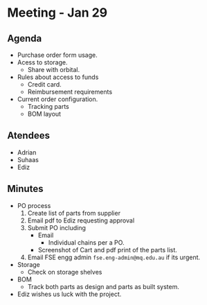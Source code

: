 # Meeting - Jan 29

## Agenda
- Purchase order form usage.
- Acess to storage.
  - Share with orbital.
- Rules about access to funds
  - Credit card.
  - Reimbursement requirements
- Current order configuration.
  - Tracking parts
  - BOM layout

## Atendees
- Adrian
- Suhaas
- Ediz

## Minutes
- PO process
  1. Create list of parts from supplier
  2. Email pdf to Ediz requesting approval
  3. Submit PO including
     - Email
       - Individual chains per a PO.
     - Screenshot of Cart and pdf print of the parts list. 
  4. Email FSE engg admin `fse.eng-admin@mq.edu.au` if its urgent.
- Storage
  - Check on storage shelves
- BOM
  - Track both parts as design and parts as built system.
- Ediz wishes us luck with the project.